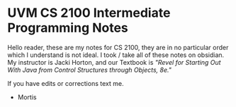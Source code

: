 # UVM CS 2100 Intermediate Programming Notes
Hello reader, these are my notes for CS 2100, they are in no particular order which I understand is not ideal. I took / take all of these notes on obsidian. My instructor is Jacki Horton, and our Textbook is *"Revel for Starting Out With Java from Control Structures through Objects, 8e."* 

If you have edits or corrections text me.

- Mortis
